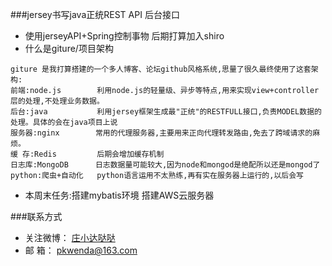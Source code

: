 ###jersey书写java正统REST API 后台接口
- 使用jerseyAPI+Spring控制事物 后期打算加入shiro
- 什么是giture/项目架构
```
giture 是我打算搭建的一个多人博客、论坛github风格系统,思量了很久最终使用了这套架构:
前端:node.js        利用node.js的轻量级、异步等特点,用来实现view+controller层的处理,不处理业务数据。
后台:java           利用jersey框架生成最"正统"的RESTFULL接口,负责MODEL数据的处理。具体的会在java项目上说
服务器:nginx        常用的代理服务器,主要用来正向代理转发路由,免去了跨域请求的麻烦。
缓 存:Redis         后期会增加缓存机制
日志库:MongoDB      日志数据量可能较大,因为node和mongod是绝配所以还是mongod了
python:爬虫+自动化   python语言运用不太熟练,再有实在服务器上运行的,以后会写
```

- 本周末任务:搭建mybatis环境  搭建AWS云服务器

###联系方式

- 关注微博：  [庄小达哒哒](http://www.weibo.com/5939264503/profile?rightmod=1&wvr=6&mod=personinfo&is_all=1 "庄小达哒哒")
- 邮    箱：  pkwenda@163.com